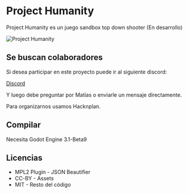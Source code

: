 # Project Humanity
Project Humanity es un juego sandbox top down shooter (En desarrollo)

![Project Humanity](https://i.imgur.com/8n4OCAe.png)

## Se buscan colaboradores

Si desea participar en este proyecto puede ir al siguiente discord:

[Discord](https://discord.gg/a3NhHUA)

Y luego debe preguntar por Matías o enviarle un mensaje directamente.

Para organizarnos usamos Hacknplan.

## Compilar

Necesita Godot Engine 3.1-Beta9

## Licencias
- MPL2 Plugin - JSON Beautifier
- CC-BY - Assets
- MIT - Resto del código

